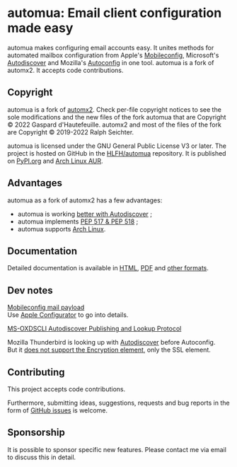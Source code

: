 # automua: Email client configuration made easy

automua makes configuring email accounts easy. It unites methods for automated mailbox configuration from Apple's
[Mobileconfig](https://support.apple.com/en-gb/guide/profile-manager/pmdbd71ebc9/mac), Microsoft's
[Autodiscover](https://docs.microsoft.com/en-gb/exchange/architecture/client-access/autodiscover?view=exchserver-2019)
and Mozilla's [Autoconfig](https://hlfh.github.io/autoconfiguration/) in one tool.
automua is a fork of automx2. It accepts code contributions.

## Copyright
automua is a fork of [automx2](https://github.com/rseichter/automx2).
Check per-file copyright notices to see the sole modifications and the new files of the fork automua that are Copyright © 2022 Gaspard d'Hautefeuille.
automx2 and most of the files of the fork are Copyright © 2019-2022 Ralph Seichter.

automua is licensed under the GNU General Public License V3 or later. The project is hosted on GitHub in the [HLFH/automua](https://github.com/HLFH/automua) repository. It is published on [PyPI.org](https://pypi.org/project/automua/) and [Arch Linux AUR](https://aur.archlinux.org/packages/automua).

## Advantages
automua as a fork of automx2 has a few advantages:
 - automua is working [better with Autodiscover](https://github.com/HLFH/automua/issues/6) ;
 - automua implements [PEP 517 & PEP 518](https://github.com/HLFH/automua/issues/1) ;
 - automua supports [Arch Linux](https://aur.archlinux.org/packages/automua).

## Documentation

Detailed documentation is available in [HTML](https://hlfh.github.io/automua/),
[PDF](https://github.com/hlfh/automua/blob/master/docs/automua.pdf) and
[other formats](https://github.com/hlfh/automua/blob/master/docs).

## Dev notes

[Mobileconfig mail payload](https://support.apple.com/en-gb/guide/deployment/dep9c14bfc5/1/web/1.0)  
Use [Apple Configurator](https://apps.apple.com/app/apple-configurator-2/id1037126344) to go into details.

[MS-OXDSCLI Autodiscover Publishing and Lookup Protocol](https://learn.microsoft.com/en-us/openspecs/exchange_server_protocols/ms-oxdscli/78530279-d042-4eb0-a1f4-03b18143cd19)

Mozilla Thunderbird is looking up with [Autodiscover](https://github.com/mozilla/releases-comm-central/blob/master/mail/components/accountcreation/ExchangeAutoDiscover.jsm) before Autoconfig.  
But it [does not support the Encryption element](https://bugzilla.mozilla.org/show_bug.cgi?id=1799635), only the SSL element.


## Contributing

This project accepts code contributions.

Furthermore, submitting ideas, suggestions, requests and bug reports in the form of
[GitHub issues](https://github.com/hlfh/automua/issues) is welcome.

## Sponsorship

It is possible to sponsor specific new features. Please contact me via email to discuss this in detail.